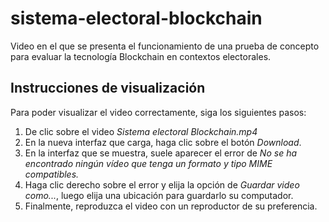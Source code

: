 # sistema-electoral-blockchain
Video en el que se presenta el funcionamiento de una prueba de concepto para evaluar la tecnología Blockchain en contextos electorales. 

## Instrucciones de visualización
Para poder visualizar el video correctamente, siga los siguientes pasos:

1. De clic sobre el video *Sistema electoral Blockchain.mp4*
2. En la nueva interfaz que carga, haga clic sobre el botón *Download*.
3. En la interfaz que se muestra, suele aparecer el error de *No se ha encontrado ningún vídeo que tenga un formato y tipo MIME compatibles.*
4. Haga clic derecho sobre el error y elija la opción de *Guardar video como...*, luego elija una ubicación para guardarlo su computador.
5. Finalmente, reproduzca el video con un reproductor de su preferencia.
